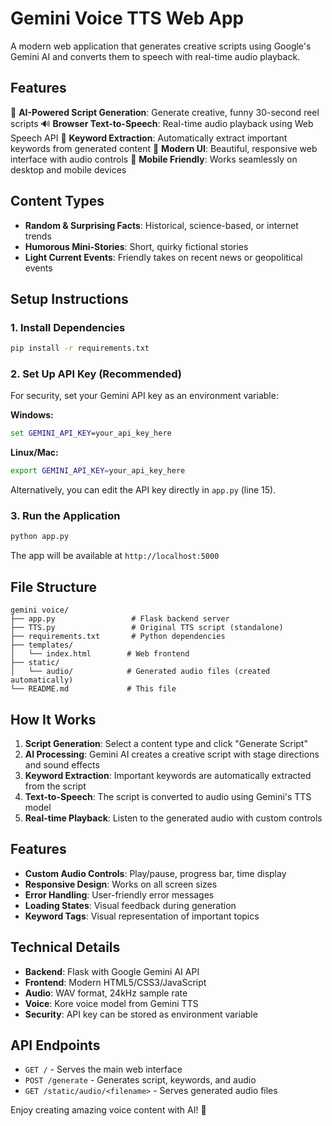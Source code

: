 # Gemini Voice TTS Web App

A modern web application that generates creative scripts using Google's Gemini AI and converts them to speech with real-time audio playback.

## Features

🎤 **AI-Powered Script Generation**: Generate creative, funny 30-second reel scripts
🔊 **Browser Text-to-Speech**: Real-time audio playback using Web Speech API
🎯 **Keyword Extraction**: Automatically extract important keywords from generated content
🎨 **Modern UI**: Beautiful, responsive web interface with audio controls
📱 **Mobile Friendly**: Works seamlessly on desktop and mobile devices

## Content Types

- **Random & Surprising Facts**: Historical, science-based, or internet trends
- **Humorous Mini-Stories**: Short, quirky fictional stories
- **Light Current Events**: Friendly takes on recent news or geopolitical events

## Setup Instructions

### 1. Install Dependencies

```bash
pip install -r requirements.txt
```

### 2. Set Up API Key (Recommended)

For security, set your Gemini API key as an environment variable:

**Windows:**
```cmd
set GEMINI_API_KEY=your_api_key_here
```

**Linux/Mac:**
```bash
export GEMINI_API_KEY=your_api_key_here
```

Alternatively, you can edit the API key directly in `app.py` (line 15).

### 3. Run the Application

```bash
python app.py
```

The app will be available at `http://localhost:5000`

## File Structure

```
gemini voice/
├── app.py                 # Flask backend server
├── TTS.py                 # Original TTS script (standalone)
├── requirements.txt       # Python dependencies
├── templates/
│   └── index.html        # Web frontend
├── static/
│   └── audio/            # Generated audio files (created automatically)
└── README.md             # This file
```

## How It Works

1. **Script Generation**: Select a content type and click "Generate Script"
2. **AI Processing**: Gemini AI creates a creative script with stage directions and sound effects
3. **Keyword Extraction**: Important keywords are automatically extracted from the script
4. **Text-to-Speech**: The script is converted to audio using Gemini's TTS model
5. **Real-time Playback**: Listen to the generated audio with custom controls

## Features

- **Custom Audio Controls**: Play/pause, progress bar, time display
- **Responsive Design**: Works on all screen sizes
- **Error Handling**: User-friendly error messages
- **Loading States**: Visual feedback during generation
- **Keyword Tags**: Visual representation of important topics

## Technical Details

- **Backend**: Flask with Google Gemini AI API
- **Frontend**: Modern HTML5/CSS3/JavaScript
- **Audio**: WAV format, 24kHz sample rate
- **Voice**: Kore voice model from Gemini TTS
- **Security**: API key can be stored as environment variable

## API Endpoints

- `GET /` - Serves the main web interface
- `POST /generate` - Generates script, keywords, and audio
- `GET /static/audio/<filename>` - Serves generated audio files

Enjoy creating amazing voice content with AI! 🎉
